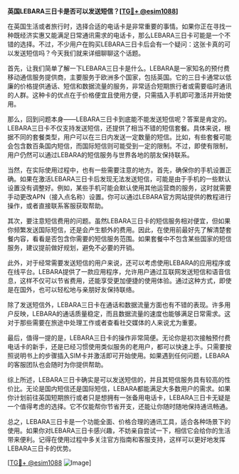 **英国LEBARA三日卡是否可以发送短信？[[TG💪+ @esim1088](https://t.me/s/esim1088)]**

在英国生活或者旅行时，选择合适的电话卡是非常重要的事情。如果你正在寻找一种既经济实惠又能满足日常通讯需求的电话卡，那么LEBARA三日卡可能是一个不错的选择。不过，不少用户在购买LEBARA三日卡后会有一个疑问：这张卡真的可以发送短信吗？今天我们就来详细聊聊这个话题。

首先，让我们简单了解一下LEBARA三日卡是什么。LEBARA是一家知名的预付费移动通信服务提供商，主要服务于欧洲多个国家，包括英国。它的三日卡通常以低廉的价格提供通话、短信和数据流量的服务，非常适合短期旅行者或需要临时通讯的人群。这种卡的优点在于价格便宜且使用方便，只需插入手机即可激活并开始使用。

那么，回到问题本身——LEBARA三日卡到底能不能发送短信呢？答案是肯定的。LEBARA三日卡不仅支持发送短信，还提供了相当不错的短信套餐。具体来说，根据不同的套餐类型，用户可以在三日内发送一定数量的短信。比如，有些套餐可能会包含数百条国内短信，而国际短信则可能受到一定的限制。不过，即使有限制，用户仍然可以通过LEBARA的短信服务与世界各地的朋友保持联系。

当然，在实际使用过程中，也有一些需要注意的地方。首先，确保你的手机设置正确。如果在激活LEBARA三日卡后发现无法发送短信，可能是由于手机的一些默认设置没有调整好。例如，某些手机可能会默认使用其他运营商的服务，这时就需要手动更改APN（接入点名称）设置。你可以通过LEBARA官方网站提供的教程进行操作，或者直接联系客服获取帮助。

其次，要注意短信费用的问题。虽然LEBARA三日卡的短信服务相对便宜，但如果你频繁发送国际短信，还是会产生额外的费用。因此，在使用前最好先了解清楚套餐内容，看看是否包含你需要的短信服务范围。如果套餐中不包含某些国家的短信服务，建议提前做好规划，避免不必要的开销。

此外，对于经常需要发送短信的用户来说，还可以考虑使用LEBARA的应用程序或在线平台。LEBARA提供了一款应用程序，允许用户通过互联网发送短信和语音信息，这样不仅可以节省费用，还能享受更加便捷的使用体验。通过这种方式，即使是在国外，也可以轻松地与亲朋好友保持联络。

除了发送短信外，LEBARA三日卡在通话和数据流量方面也有不错的表现。许多用户反映，LEBARA的通话质量稳定，而且数据流量的速度也能够满足日常需求。这对于那些需要在旅途中处理工作或者查看社交媒体的人来说尤为重要。

最后，值得一提的是，LEBARA三日卡的操作非常简便。无论你是初次接触预付费电话卡的新手，还是已经习惯使用类似服务的老用户，都可以快速上手。只需要按照说明书上的步骤插入SIM卡并激活即可开始使用。如果遇到任何问题，LEBARA的客服团队也会随时为你提供帮助。

综上所述，LEBARA三日卡确实是可以发送短信的，并且其短信服务具有较高的性价比。无论是国内短信还是国际短信，LEBARA都能满足大多数用户的需求。如果你计划前往英国短期旅行或者只是想拥有一张备用电话卡，LEBARA三日卡无疑是一个值得考虑的选择。它不仅能帮你节省开支，还能让你随时随地保持通讯畅通。

总之，LEBARA三日卡是一个功能全面、价格合理的通讯工具，适合各种场景下的使用。如果你对LEBARA三日卡感兴趣，不妨亲自尝试一下，相信它会给你的生活带来便利。记得在使用过程中多关注官方指南和客服支持，这样可以更好地发挥LEBARA三日卡的优势。

[[TG💪+ @esim1088](https://t.me/s/esim1088) ![Image](https://i.postimg.cc/4NQfJmqS/Snipaste-2025-05-13-00-14-12.png)]